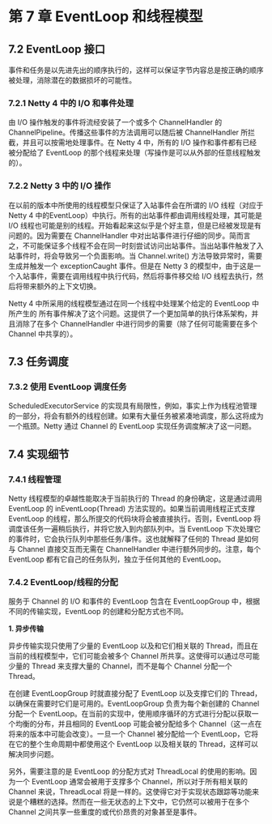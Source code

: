 # 第 7 章 EventLoop 和线程模型

## 7.2 EventLoop 接口

事件和任务是以先进先出的顺序执行的，这样可以保证字节内容总是按正确的顺序被处理，消除潜在的数据损坏的可能性。

### 7.2.1 Netty 4 中的 I/O 和事件处理

由 I/O 操作触发的事件将流经安装了一个或多个 ChannelHandler 的 ChannelPipeline。传播这些事件的方法调用可以随后被 ChannelHandler 所拦截，并且可以按需地处理事件。在 Netty 4 中，所有的 I/O 操作和事件都有已经被分配给了 EventLoop 的那个线程来处理（写操作是可以从外部的任意线程触发的）。

### 7.2.2 Netty 3 中的 I/O 操作

在以前的版本中所使用的线程模型只保证了入站事件会在所谓的 I/O 线程（对应于 Netty 4 中的EventLoop）中执行。所有的出站事件都由调用线程处理，其可能是 I/O 线程也可能是别的线程。开始看起来这似乎是个好主意，但是已经被发现是有问题的。因为需要在 ChannelHandler 中对出站事件进行仔细的同步。简而言之，不可能保证多个线程不会在同一时刻尝试访问出站事件。当出站事件触发了入站事件时，将会导致另一个负面影响。当 Channel.write() 方法导致异常时，需要生成并触发一个 exceptionCaught 事件。但是在 Netty 3 的模型中，由于这是一个入站事件，需要在调用线程中执行代码，然后将事件移交给 I/O 线程去执行，然后将带来额外的上下文切换。

Netty 4 中所采用的线程模型通过在同一个线程中处理某个给定的 EventLoop 中所产生的
所有事件解决了这个问题。这提供了一个更加简单的执行体系架构，并且消除了在多个 ChannelHandler 中进行同步的需要（除了任何可能需要在多个 Channel 中共享的）。

## 7.3 任务调度

### 7.3.2 使用 EventLoop 调度任务

ScheduledExecutorService 的实现具有局限性，例如，事实上作为线程池管理的一部分，将会有额外的线程创建。如果有大量任务被紧凑地调度，那么这将成为一个瓶颈。Netty 通过 Channel 的 EventLoop 实现任务调度解决了这一问题。

## 7.4 实现细节

### 7.4.1 线程管理

Netty 线程模型的卓越性能取决于当前执行的 Thread 的身份确定，这是通过调用 EventLoop 的 inEventLoop(Thread) 方法实现的。如果当前调用线程正式支撑 EventLoop 的线程，那么所提交的代码块将会被直接执行。否则，EventLoop 将调度该任务一遍稍后执行，并将它放入到内部队列中。当 EventLoop 下次处理它的事件时，它会执行队列中那些任务/事件。这也就解释了任何的 Thread 是如何与 Channel 直接交互而无需在 ChannelHandler 中进行额外同步的。注意，每个 EventLoop 都有它自己的任务队列，独立于任何其他的 EventLoop。

### 7.4.2 EventLoop/线程的分配

服务于 Channel 的 I/O 和事件的 EventLoop 包含在 EventLoopGroup 中，根据不同的传输实现，EventLoop 的创建和分配方式也不同。

**1. 异步传输**

异步传输实现只使用了少量的 EventLoop 以及和它们相关联的 Thread，而且在当前的线程模型中，它们可能会被多个 Channel 所共享。这使得可以通过尽可能少量的 Thread 来支撑大量的 Channel，而不是每个 Channel 分配一个 Thread。

在创建 EventLoopGroup 时就直接分配了 EventLoop 以及支撑它们的 Thread，以确保在需要时它们是可用的。EventLoopGroup 负责为每个新创建的 Channel 分配一个 EventLoop。在当前的实现中，使用顺序循环的方式进行分配以获取一个均衡的分布，并且相同的 EventLoop 可能会被分配给多个 Channel（这一点在将来的版本中可能会改变）。一旦一个 Channel 被分配给一个 EventLoop，它将在它的整个生命周期中都使用这个 EventLoop 以及相关联的 Thread，这样可以解决同步问题。

另外，需要注意的是 EventLoop 的分配方式对 ThreadLocal 的使用的影响。因为一个 EventLoop 通常会被用于支撑多个 Channel，所以对于所有相关联的 Channel 来说，ThreadLocal 将是一样的。这使得它对于实现状态跟踪等功能来说是个糟糕的选择。然而在一些无状态的上下文中，它仍然可以被用于在多个 Channel 之间共享一些重度的或代价昂贵的对象甚至是事件。

